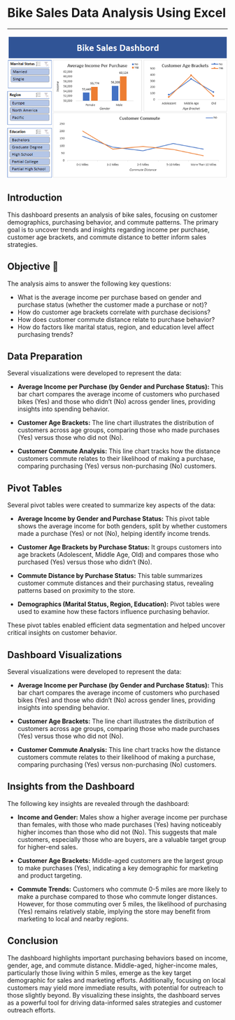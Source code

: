 # Bike Sales Data Analysis Using Excel
***

![image](https://github.com/Didar-Rashed/Bike-Sales-Data-Analysis-Using-Excel/blob/19fb522ee6d51ea69e94c0fa56d60de0da5670b3/Screenshot%202024-10-11%20212132.png)

## Introduction
This dashboard presents an analysis of bike sales, focusing on customer demographics, purchasing behavior, and commute patterns. The primary goal is to uncover trends and insights regarding income per purchase, customer age brackets, and commute distance to better inform sales strategies.

## Objective 🎯
The analysis aims to answer the following key questions:

+ What is the average income per purchase based on gender and purchase status (whether the customer made a purchase or not)?
+ How do customer age brackets correlate with purchase decisions?
+ How does customer commute distance relate to purchase behavior?
+ How do factors like marital status, region, and education level affect purchasing trends?


## Data Preparation
Several visualizations were developed to represent the data:

+ __Average Income per Purchase (by Gender and Purchase Status):__ This bar chart compares the average income of customers who purchased bikes (Yes) and those who didn’t (No) across gender lines, providing insights into spending behavior.

+ __Customer Age Brackets:__ The line chart illustrates the distribution of customers across age groups, comparing those who made purchases (Yes) versus those who did not (No).

+ __Customer Commute Analysis:__ This line chart tracks how the distance customers commute relates to their likelihood of making a purchase, comparing purchasing (Yes) versus non-purchasing (No) customers.


## Pivot Tables
Several pivot tables were created to summarize key aspects of the data:

+ __Average Income by Gender and Purchase Status:__ This pivot table shows the average income for both genders, split by whether customers made a purchase (Yes) or not (No), helping identify income trends.

+ __Customer Age Brackets by Purchase Status:__ It groups customers into age brackets (Adolescent, Middle Age, Old) and compares those who purchased (Yes) versus those who didn’t (No).

+ __Commute Distance by Purchase Status:__ This table summarizes customer commute distances and their purchasing status, revealing patterns based on proximity to the store.

+ __Demographics (Marital Status, Region, Education):__ Pivot tables were used to examine how these factors influence purchasing behavior.

These pivot tables enabled efficient data segmentation and helped uncover critical insights on customer behavior.


## Dashboard Visualizations
Several visualizations were developed to represent the data:

+ __Average Income per Purchase (by Gender and Purchase Status):__ This bar chart compares the average income of customers who purchased bikes (Yes) and those who didn’t (No) across gender lines, providing insights into spending behavior.

+ __Customer Age Brackets:__ The line chart illustrates the distribution of customers across age groups, comparing those who made purchases (Yes) versus those who did not (No).

+ __Customer Commute Analysis:__ This line chart tracks how the distance customers commute relates to their likelihood of making a purchase, comparing purchasing (Yes) versus non-purchasing (No) customers.


## Insights from the Dashboard
The following key insights are revealed through the dashboard:

+ __Income and Gender:__ Males show a higher average income per purchase than females, with those who made purchases (Yes) having noticeably higher incomes than those who did not (No). This suggests that male customers, especially those who are buyers, are a valuable target group for higher-end sales.

+ __Customer Age Brackets:__ Middle-aged customers are the largest group to make purchases (Yes), indicating a key demographic for marketing and product targeting.
+ __Commute Trends:__ Customers who commute 0-5 miles are more likely to make a purchase compared to those who commute longer distances. However, for those commuting over 5 miles, the likelihood of purchasing (Yes) remains relatively stable, implying the store may benefit from marketing to local and nearby regions.


## Conclusion
The dashboard highlights important purchasing behaviors based on income, gender, age, and commute distance. Middle-aged, higher-income males, particularly those living within 5 miles, emerge as the key target demographic for sales and marketing efforts. Additionally, focusing on local customers may yield more immediate results, with potential for outreach to those slightly beyond. By visualizing these insights, the dashboard serves as a powerful tool for driving data-informed sales strategies and customer outreach efforts.

